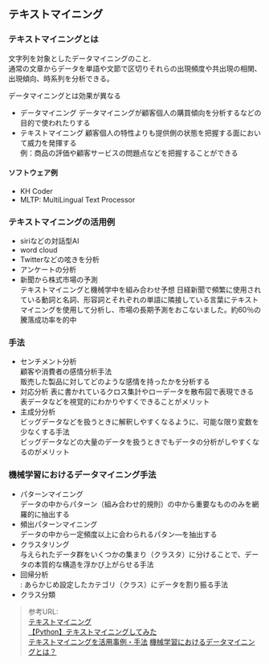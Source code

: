 ## テキストマイニング
### テキストマイニングとは
文字列を対象としたデータマイニングのこと.  
通常の文章からデータを単語や文節で区切りそれらの出現頻度や共出現の相関、出現傾向、時系列を分析できる。

データマイニングとは効果が異なる
* データマイニング
データマイニングが顧客個人の購買傾向を分析するなどの目的で使われたりする
* テキストマイニング
顧客個人の特性よりも提供側の状態を把握する面において威力を発揮する  
例：商品の評価や顧客サービスの問題点などを把握することができる

#### ソフトウェア例
* KH Coder
* MLTP: MultiLingual Text Processor

### テキストマイニングの活用例
 * siriなどの対話型AI
 * word cloud
 * Twitterなどの呟きを分析
 * アンケートの分析
 * 新聞から株式市場の予測  
  テキストマイニングと機械学中を組み合わせ予想
  日経新聞で頻繁に使用されている動詞と名詞、形容詞とそれぞれの単語に隣接している言葉にテキストマイニングを使用して分析し、市場の長期予測をおこないました。約60％の騰落成功率を的中

### 手法
* センチメント分析  
顧客や消費者の感情分析手法  
販売した製品に対してどのような感情を持ったかを分析する
* 対応分析
表に書かれているクロス集計やローデータを散布図で表現できる  
表データなどを視覚的にわかりやすくできることがメリット
* 主成分分析  
ビッグデータなどを扱うときに解釈しやすくなるように、可能な限り変数を少なくする手法  
ビッグデータなどの大量のデータを扱うときでもデータの分析がしやすくなるのがメリット

### 機械学習におけるデータマイニング手法
* パターンマイニング  
データの中からパターン（組み合わせ的規則）の中から重要なもののみを網羅的に抽出する
* 頻出パターンマイニング  
データの中から一定頻度以上に会わられるパタン―を抽出する
* クラスタリング  
 与えられたデータ群をいくつかの集まり（クラスタ）に分けることで、データの本質的な構造を浮かび上がらせる手法
* 回帰分析    
: あらかじめ設定したカテゴリ（クラス）にデータを割り振る手法
* クラス分類
 >参考URL:  
 [テキストマイニング](https://ja.wikipedia.org/wiki/テキストマイニング)  
 [【Python】テキストマイニングしてみた](https://su-gi-rx.com/archives/3031)  
 [テキストマイニングを活用事例・手法](https://udemy.benesse.co.jp/ai/text-mining.html)
[機械学習におけるデータマイニングとは？](https://lionbridge.ai/ja/articles/data-mining-tools/)
